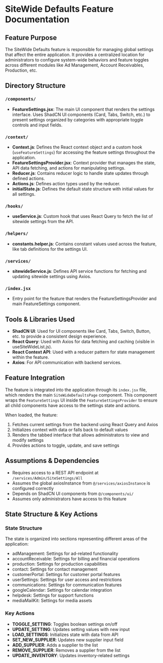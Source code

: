 # SiteWide Defaults Feature Documentation

## Feature Purpose
The SiteWide Defaults feature is responsible for managing global settings that affect the entire application. It provides a centralized location for administrators to configure system-wide behaviors and feature toggles across different modules like Ad Management, Account Receivables, Production, etc.

## Directory Structure

### `/components/`
- **FeatureSettings.jsx**: The main UI component that renders the settings interface. Uses ShadCN UI components (Card, Tabs, Switch, etc.) to present settings organized by categories with appropriate toggle controls and input fields.

### `/context/`
- **Context.js**: Defines the React context object and a custom hook (`useFeatureSettings`) for accessing the feature settings throughout the application.
- **FeatureSettingsProvider.jsx**: Context provider that manages the state, API data fetching, and actions for manipulating settings.
- **Reducer.js**: Contains reducer logic to handle state updates through defined actions.
- **Actions.js**: Defines action types used by the reducer.
- **initialState.js**: Defines the default state structure with initial values for all settings.

### `/hooks/`
- **useService.js**: Custom hook that uses React Query to fetch the list of sitewide settings from the API.

### `/helpers/`
- **constants.helper.js**: Contains constant values used across the feature, like tab definitions for the settings UI.

### `/services/`
- **sitewideService.js**: Defines API service functions for fetching and updating sitewide settings using Axios.

### `/index.jsx`
- Entry point for the feature that renders the FeatureSettingsProvider and main FeatureSettings component.

## Tools & Libraries Used

- **ShadCN UI**: Used for UI components like Card, Tabs, Switch, Button, etc. to provide a consistent design experience.
- **React Query**: Used with Axios for data fetching and caching (visible in useSiteWideList.js).
- **React Context API**: Used with a reducer pattern for state management within the feature.
- **Axios**: For API communication with backend services.

## Feature Integration

The feature is integrated into the application through its `index.jsx` file, which renders the main `SiteWideDefaultsPage` component. This component wraps the `FeatureSettings` UI inside the `FeatureSettingsProvider` to ensure all child components have access to the settings state and actions.

When loaded, the feature:
1. Fetches current settings from the backend using React Query and Axios
2. Initializes context with data or falls back to default values
3. Renders the tabbed interface that allows administrators to view and modify settings
4. Provides actions to toggle, update, and save settings

## Assumptions & Dependencies

- Requires access to a REST API endpoint at `/services/Admin/SiteSettings/All`
- Assumes the global axiosInstance from `@/services/axiosInstance` is configured correctly
- Depends on ShadCN UI components from `@/components/ui/`
- Assumes only administrators have access to this feature

## State Structure & Key Actions

### State Structure
The state is organized into sections representing different areas of the application:
- adManagement: Settings for ad-related functionality
- accountReceivable: Settings for billing and financial operations
- production: Settings for production capabilities
- contact: Settings for contact management
- customerPortal: Settings for customer portal features
- userSettings: Settings for user access and restrictions
- communications: Settings for communication features
- googleCalendar: Settings for calendar integration
- helpdesk: Settings for support functions
- mediaMailKit: Settings for media assets

### Key Actions
- **TOGGLE_SETTING**: Toggles boolean settings on/off
- **UPDATE_SETTING**: Updates setting values with new input
- **LOAD_SETTINGS**: Initializes state with data from API
- **SET_NEW_SUPPLIER**: Updates new supplier input field
- **ADD_SUPPLIER**: Adds a supplier to the list
- **REMOVE_SUPPLIER**: Removes a supplier from the list
- **UPDATE_INVENTORY**: Updates inventory-related settings 